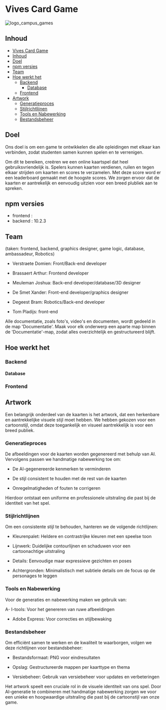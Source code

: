 # Vives Card Game

![logo_campus_games](https://github.com/user-attachments/assets/83abe292-f3c2-4d02-8858-8ffd983cb7be)

## Inhoud
- [Vives Card Game](#Vives-Card-game)
- [Inhoud](#Inhoud)
- [Doel](#Doel)
- [npm versies](#npm-versies)
- [Team](#Team)
- [Hoe werkt het](#Hoe-werkt-het)
  - [Backend](#Backend)
    - [Database](#Database)
  - [Frontend](#Frontend)
- [Artwork](#Artwork)
    - [Generatieproces](#Generatieproces)
    - [Stijlrichtlijnen](#Stijlrichtlijnen)
    - [Tools en Nabewerking](#Tools-en-Nabewerking)
    - [Bestandsbeheer](#Bestandsbeheer)

## Doel
Ons doel is om een game te ontwikkelen die alle opleidingen met elkaar kan verbinden, zodat studenten samen kunnen spelen en te verrenigen. 

Om dit te bereiken, creëren we een online kaartspel dat heel gebruiksvriendelijk is. Spelers kunnen kaarten verdienen, ruilen en tegen elkaar strijden om kaarten en scores te verzamelen. Met deze score word er een leaderboard gemaakt met de hoogste scores. We zorgen ervoor dat de kaarten er aantrekelijk en eenvoudig uitzien voor een breed plubliek aan te spreken.

## npm versies
- frontend : 
- backend : 10.2.3

## Team
(taken: frontend, backend, graphics designer, game logic, database, ambassadeur, Robotics)

- Verstraete Domien: Front/Back-end developer

- Brassaert Arthur: Frontend developer

- Meuleman Joshua: Back-end developer/database/3D designer

- De Smet Xander: Front-end developer/graphics designer

- Degeest Bram: Robotics/Back-end developer

- Tom Pladijs: front-end

Alle documentatie, zoals foto's, video's en documenten, wordt gedeeld in de map 'Documentatie'. Maak voor elk onderwerp een aparte map binnen de 'Documentatie'-map, zodat alles overzichtelijk en gestructureerd blijft.

## Hoe werkt het

### Backend

#### Database



### Frontend



## Artwork

Een belangrijk onderdeel van de kaarten is het artwork, dat een herkenbare en aantrekkelijke visuele stijl moet hebben. We hebben gekozen voor een cartoonstijl, omdat deze toegankelijk en visueel aantrekkelijk is voor een breed publiek.

### Generatieproces
De afbeeldingen voor de kaarten worden gegenereerd met behulp van AI. Vervolgens passen we handmatige nabewerking toe om:

- De AI-gegenereerde kenmerken te verminderen

- De stijl consistent te houden met de rest van de kaarten

- Onregelmatigheden of fouten te corrigeren

Hierdoor ontstaat een uniforme en professionele uitstraling die past bij de identiteit van het spel.

### Stijlrichtlijnen
Om een consistente stijl te behouden, hanteren we de volgende richtlijnen:

- Kleurenpalet: Heldere en contrastrijke kleuren met een speelse toon

- Lijnwerk: Duidelijke contourlijnen en schaduwen voor een cartoonachtige uitstraling

- Details: Eenvoudige maar expressieve gezichten en poses

- Achtergronden: Minimalistisch met subtiele details om de focus op de personages te leggen

### Tools en Nabewerking
Voor de generaties en nabewerking maken we gebruik van:

A- I-tools: Voor het genereren van ruwe afbeeldingen

- Adobe Express: Voor correcties en stijlbewaking

### Bestandsbeheer
Om efficiënt samen te werken en de kwaliteit te waarborgen, volgen we deze richtlijnen voor bestandsbeheer:

- Bestandsformaat: PNG voor eindresultaten

- Opslag: Gestructureerde mappen per kaarttype en thema

- Versiebeheer: Gebruik van versiebeheer voor updates en verbeteringen


Het artwork speelt een cruciale rol in de visuele identiteit van ons spel. Door AI-generatie te combineren met handmatige nabewerking zorgen we voor een unieke en hoogwaardige uitstraling die past bij de cartoonstijl van onze game.

